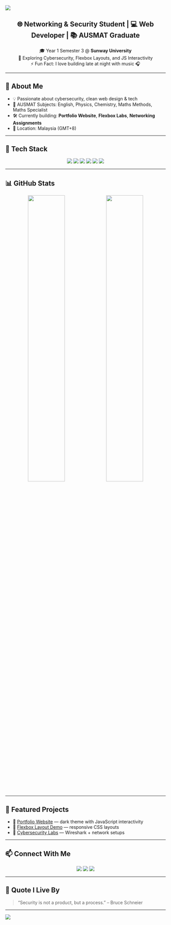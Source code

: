 <!-- Banner -->
<img src="https://capsule-render.vercel.app/api?type=waving&color=gradient&height=200&section=header&text=Hi%20I'm%20Math%20God%20👋&fontSize=40&fontAlign=center&fontColor=ffffff" />

<!-- Intro -->
<h2 align="center">🌐 Networking & Security Student | 💻 Web Developer | 📚 AUSMAT Graduate</h2>

<p align="center">
  🎓 Year 1 Semester 3 @ <strong>Sunway University</strong>  
  <br>🌱 Exploring Cybersecurity, Flexbox Layouts, and JS Interactivity  
  <br>⚡ Fun Fact: I love building late at night with music 🎧
</p>

---

## 🧠 About Me

- 💡 Passionate about cybersecurity, clean web design & tech
- 🧪 AUSMAT Subjects: English, Physics, Chemistry, Maths Methods, Maths Specialist
- 🛠️ Currently building: **Portfolio Website**, **Flexbox Labs**, **Networking Assignments**
- 📍 Location: Malaysia (GMT+8)

---

## 🔧 Tech Stack

<p align="center">
  <img src="https://img.shields.io/badge/HTML5-e34c26?style=for-the-badge&logo=html5&logoColor=white" />
  <img src="https://img.shields.io/badge/CSS3-264de4?style=for-the-badge&logo=css3&logoColor=white" />
  <img src="https://img.shields.io/badge/JavaScript-F7DF1E?style=for-the-badge&logo=javascript&logoColor=black" />
  <img src="https://img.shields.io/badge/Python-3776AB?style=for-the-badge&logo=python&logoColor=white" />
  <img src="https://img.shields.io/badge/VSCode-007ACC?style=for-the-badge&logo=visual-studio-code&logoColor=white" />
  <img src="https://img.shields.io/badge/Wireshark-1679A7?style=for-the-badge&logo=wireshark&logoColor=white" />
</p>

---

## 📊 GitHub Stats

<p align="center">
  <img src="https://github-readme-stats.vercel.app/api?username=YOUR_USERNAME&show_icons=true&theme=tokyonight" width="48%" />
  <img src="https://github-readme-stats.vercel.app/api/top-langs/?username=YOUR_USERNAME&layout=compact&theme=tokyonight" width="48%" />
</p>

---

## 📁 Featured Projects

- 🎨 [Portfolio Website](https://github.com/YOUR_USERNAME/portfolio-site) — dark theme with JavaScript interactivity  
- 📐 [Flexbox Layout Demo](https://github.com/YOUR_USERNAME/flexbox-lab) — responsive CSS layouts  
- 🔐 [Cybersecurity Labs](https://github.com/YOUR_USERNAME/network-security-labs) — Wireshark + network setups

---

## 📫 Connect With Me

<p align="center">
  <a href="mailto:your.email@example.com"><img src="https://img.shields.io/badge/Email-D14836?style=for-the-badge&logo=gmail&logoColor=white" /></a>
  <a href="https://www.linkedin.com/in/YOUR_LINKEDIN/"><img src="https://img.shields.io/badge/LinkedIn-0077B5?style=for-the-badge&logo=linkedin&logoColor=white" /></a>
  <a href="https://www.instagram.com/YOUR_INSTAGRAM/"><img src="https://img.shields.io/badge/Instagram-E4405F?style=for-the-badge&logo=instagram&logoColor=white" /></a>
</p>

---

## 💬 Quote I Live By

> “Security is not a product, but a process.” – Bruce Schneier

---

<!-- Footer Wave -->
<img src="https://capsule-render.vercel.app/api?type=waving&color=gradient&height=120&section=footer"/>


